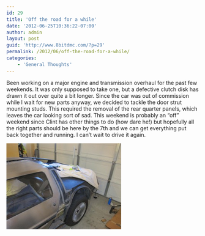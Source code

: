 ```yaml
---
id: 29
title: 'Off the road for a while'
date: '2012-06-25T10:36:22-07:00'
author: admin
layout: post
guid: 'http://www.8bitdmc.com/?p=29'
permalink: /2012/06/off-the-road-for-a-while/
categories:
    - 'General Thoughts'
---
```


Been working on a major engine and transmission overhaul for the past few weekends. It was only supposed to take one, but a defective clutch disk has drawn it out over quite a bit longer. Since the car was out of commission while I wait for new parts anyway, we decided to tackle the door strut mounting studs. This required the removal of the rear quarter panels, which leaves the car looking sort of sad. This weekend is probably an “off” weekend since Clint has other things to do (how dare he!) but hopefully all the right parts should be here by the 7th and we can get everything put back together and running. I can’t wait to drive it again.

[![](../assets/images/2012/06/IMG_3306-300x225.jpg "8Bit's naked butt")](../assets/images/2012/06/IMG_3306.jpg)